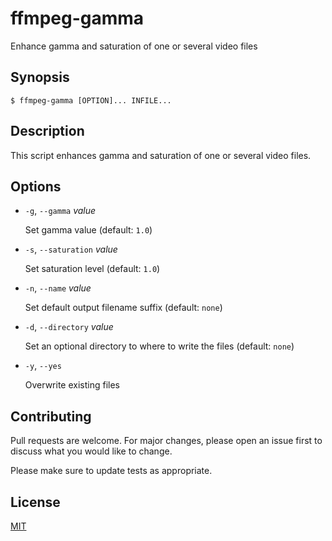 # ffmpeg-gamma

Enhance gamma and saturation of one or several video files


## Synopsis

```console
$ ffmpeg-gamma [OPTION]... INFILE...
```


## Description

This script enhances gamma and saturation of one or several video files.


## Options

+ `-g`, `--gamma` _value_

  Set gamma value (default: `1.0`)

+ `-s`, `--saturation` _value_

  Set saturation level (default: `1.0`)

+ `-n`, `--name` _value_

  Set default output filename suffix (default: `none`)

+ `-d`, `--directory` _value_

  Set an optional directory to where to write the files (default: `none`)

+ `-y`, `--yes`

  Overwrite existing files


## Contributing

Pull requests are welcome. For major changes, please open an issue first to discuss what you would like to change.

Please make sure to update tests as appropriate.


## License

[MIT](https://choosealicense.com/licenses/mit/)
